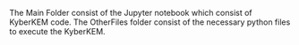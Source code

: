 The Main Folder consist of the Jupyter notebook which consist of KyberKEM code.
The OtherFiles folder consist of the necessary python files to execute the KyberKEM.
